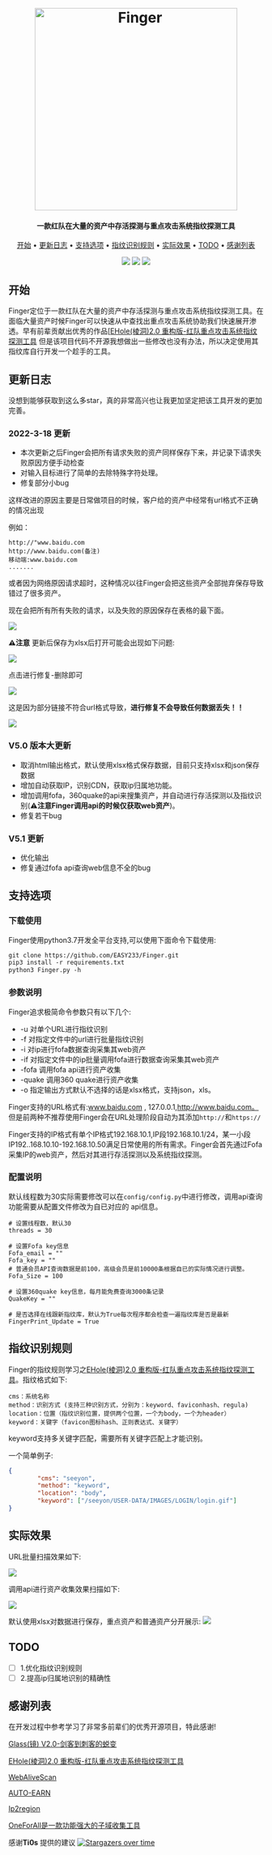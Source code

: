 <h1 align="center">
  <br>
  <img src="https://picbed.easy233.top//imgQQ%E6%88%AA%E5%9B%BE20210603085018.png" width="400px" alt="Finger">
</h1>

<h4 align="center">一款红队在大量的资产中存活探测与重点攻击系统指纹探测工具</h4>

<p align="center">
  <a href="#开始">开始</a> •
  <a href="#更新日志">更新日志</a> •
  <a href="#支持选项">支持选项</a> •
  <a href="#指纹识别规则">指纹识别规则</a> •
  <a href="#实际效果">实际效果</a> •
  <a href="#todo">TODO</a> •
  <a href="#感谢列表">感谢列表</a>
</p>
<p align="center">
    <img src="https://img.shields.io/badge/Author-EASY-da282a">
    <img src="https://img.shields.io/badge/Language-python3.7-da282a"></a>
    <img src="https://img.shields.io/badge/Version-V5.0-da282a">
</p>





## 开始

Finger定位于一款红队在大量的资产中存活探测与重点攻击系统指纹探测工具。在面临大量资产时候Finger可以快速从中查找出重点攻击系统协助我们快速展开渗透。早有前辈贡献出优秀的作品[[EHole(棱洞)2.0 重构版-红队重点攻击系统指纹探测工具](https://github.com/EdgeSecurityTeam/EHole) 但是该项目代码不开源我想做出一些修改也没有办法，所以决定使用其指纹库自行开发一个趁手的工具。

## 更新日志

没想到能够获取到这么多star，真的非常高兴也让我更加坚定把该工具开发的更加完善。

###  2022-3-18 更新

- 本次更新之后Finger会把所有请求失败的资产同样保存下来，并记录下请求失败原因方便手动检查
- 对输入目标进行了简单的去除特殊字符处理。
- 修复部分小bug

这样改进的原因主要是日常做项目的时候，客户给的资产中经常有url格式不正确的情况出现

例如：

```
http://"www.baidu.com
http://www.baidu.com(备注)
移动端:www.baidu.com
.......
```

或者因为网络原因请求超时，这种情况以往Finger会把这些资产全部抛弃保存导致错过了很多资产。

现在会把所有所有失败的请求，以及失败的原因保存在表格的最下面。

![](./img/5.png)

**⚠️注意**
更新后保存为xlsx后打开可能会出现如下问题:

![](./img/8.png)

点击进行修复-删除即可

![](./img/6.png)

这是因为部分链接不符合url格式导致，**进行修复不会导致任何数据丢失！！**

![](./img/7.png)

### V5.0 版本大更新

- 取消html输出格式，默认使用xlsx格式保存数据，目前只支持xlsx和json保存数据
- 增加自动获取IP，识别CDN，获取ip归属地功能。
- 增加调用fofa，360quake的api来搜集资产，并自动进行存活探测以及指纹识别(⚠️**注意Finger调用api的时候仅获取web资产**)。
- 修复若干bug

### V5.1 更新

- 优化输出
- 修复通过fofa api查询web信息不全的bug

## 支持选项

### 下载使用

Finger使用python3.7开发全平台支持,可以使用下面命令下载使用:

```html
git clone https://github.com/EASY233/Finger.git
pip3 install -r requirements.txt
python3 Finger.py -h
```

### 参数说明

Finger追求极简命令参数只有以下几个:

- -u  对单个URL进行指纹识别
- -f   对指定文件中的url进行批量指纹识别
- -i    对ip进行fofa数据查询采集其web资产
- -if   对指定文件中的ip批量调用fofa进行数据查询采集其web资产
- -fofa 调用fofa api进行资产收集
- -quake 调用360 quake进行资产收集
- -o  指定输出方式默认不选择的话是xlsx格式，支持json，xls。

Finger支持的URL格式有:www.baidu.com , 127.0.0.1,http://www.baidu.com。 但是前两种不推荐使用Finger会在URL处理阶段自动为其添加``http://``和``https://``

Finger支持的IP格式有单个IP格式192.168.10.1,IP段192.168.10.1/24，某一小段IP192..168.10.10-192.168.10.50满足日常使用的所有需求。Finger会首先通过Fofa采集IP的web资产，然后对其进行存活探测以及系统指纹探测。

### 配置说明

默认线程数为30实际需要修改可以在`config/config.py`中进行修改，调用api查询功能需要从配置文件修改为自已对应的 api信息。

```
# 设置线程数，默认30
threads = 30

# 设置Fofa key信息
Fofa_email = ""
Fofa_key = ""
# 普通会员API查询数据是前100，高级会员是前10000条根据自已的实际情况进行调整。
Fofa_Size = 100

# 设置360quake key信息，每月能免费查询3000条记录
QuakeKey = ""

# 是否选择在线跟新指纹库，默认为True每次程序都会检查一遍指纹库是否是最新
FingerPrint_Update = True
```

## 指纹识别规则

Finger的指纹规则学习之[EHole(棱洞)2.0 重构版-红队重点攻击系统指纹探测工具](https://github.com/EdgeSecurityTeam/EHole)。指纹格式如下:

```
cms：系统名称
method：识别方式 (支持三种识别方式，分别为：keyword、faviconhash、regula)
location：位置（指纹识别位置，提供两个位置，一个为body，一个为header）
keyword：关键字（favicon图标hash、正则表达式、关键字）
```

keyword支持多关键字匹配，需要所有关键字匹配上才能识别。

一个简单例子:

```json
{
		"cms": "seeyon",
		"method": "keyword",
		"location": "body",
		"keyword": ["/seeyon/USER-DATA/IMAGES/LOGIN/login.gif"]
}
```

## 实际效果

URL批量扫描效果如下:

![](./img/1.png)

调用api进行资产收集效果扫描如下:

![](./img/imgimage-20210915171346477.png)

默认使用xlsx对数据进行保存，重点资产和普通资产分开展示:
![](./img/imgimage-20210915171612756.png)

## TODO

- [ ] 1.优化指纹识别规则
- [ ] 2.提高ip归属地识别的精确性

## 感谢列表
在开发过程中参考学习了非常多前辈们的优秀开源项目，特此感谢!

[Glass(镜) V2.0-剑客到刺客的蜕变](https://github.com/s7ckTeam/Glass)

[EHole(棱洞)2.0 重构版-红队重点攻击系统指纹探测工具](https://github.com/EdgeSecurityTeam/EHole)

[WebAliveScan](https://github.com/broken5/WebAliveScan)

[AUTO-EARN](https://github.com/Echocipher/AUTO-EARN)

[Ip2region](https://github.com/lionsoul2014/ip2region)

[OneForAll是一款功能强大的子域收集工具](https://github.com/shmilylty/OneForAll)

感谢**Ti0s** 提供的建议
[![Stargazers over time](https://starchart.cc/EASY233/Finger.svg)](https://starchart.cc/EASY233/Finger)

